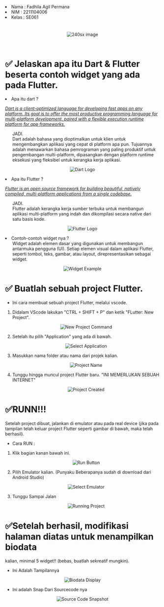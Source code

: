 <li> Nama : Fadhila Agil Permana
<li> NIM : 2211104006
<li> Kelas : SE061

<br>

# 

<p align="center">
  <img src="assetMD/240sx.png" alt="240sx image" />
</p>

<br>

<!-- ============================================================== -->
# ✅ Jelaskan apa itu Dart & Flutter beserta contoh widget yang ada pada Flutter.
<li>Apa itu dart ?

[_Dart is a client-optimized language for developing fast apps on any platform. Its goal is to offer the most productive programming language for multi-platform development, paired with a flexible execution runtime platform for app frameworks._](https://flutter.dev/)

<ol>
<al> JADI. <br>
Dart adalah bahasa yang dioptimalkan untuk klien untuk mengembangkan aplikasi yang cepat di platform apa pun. Tujuannya adalah menawarkan bahasa pemrograman yang paling produktif untuk pengembangan multi-platform, dipasangkan dengan platform runtime eksekusi yang fleksibel untuk kerangka kerja aplikasi.
</ol>

<p align="center">
  <img src="assetMD/Dart.svg" alt="Dart Logo" />
</p>

<li>Apa itu Flutter ?

[_Flutter is an open source framework for building beautiful, natively compiled, multi-platform applications from a single codebase._](https://flutter.dev/)

<ol>
<al> JADI. <br>
Flutter adalah kerangka kerja sumber terbuka untuk membangun aplikasi multi-platform yang indah dan dikompilasi secara native dari satu basis kode.
</ol>

<p align="center">
  <img src="assetMD/flutter.svg" alt="Flutter Logo" />
</p>

<li>Contoh-contoh widget nya ?<br>
<ol>
<al> Widget adalah elemen dasar yang digunakan untuk membangun antarmuka
pengguna (UI). Setiap elemen visual dalam aplikasi Flutter, seperti tombol, teks,
gambar, atau layout, direpresentasikan sebagai widget.
</ol>

<p align="center">
  <img src="assetMD/widgetExample.png" alt="Widget Example" />
</p>

<!-- ============================================================== -->
# ✅ Buatlah sebuah project Flutter.
 * Ini cara membuat sebuah project Flutter, melalui vscode.
<ol>
<li>Didalam VScode lakukan "CTRL + SHIFT + P" dan ketik "FLutter: New Project".

<p align="center">
  <img src="assetMD/2.Ctrl_Shift_P.png" alt="New Project Command" />
</p>

<li>Setelah itu pilih "Application" yang ada di bawah.

<p align="center">
  <img src="assetMD/2.Select_Application.png" alt="Select Application" />
</p>

<li>Masukkan nama folder atau nama dari projek kalian.

<p align="center">
  <img src="assetMD/2.NamaProject.png" alt="Project Name" />
</p>

<li>Tunggu hingga muncul project Flutter baru. "INI MEMERLUKAN SEBUAH INTERNET"

<p align="center">
  <img src="assetMD/2.Done.png" alt="Project Created" />
</p>

</ol>

<!-- ============================================================== -->
# ✅RUNN!!!
Setelah project dibuat, jalankan di emulator atau pada real device (jika
pada tampilan telah keluar project Flutter seperti gambar di bawah, maka
telah berhasil).

* Cara RUN :
<ol>
<li>Klik bagian kanan bawah ini.

<p align="center">
  <img src="assetMD/3.KananBawah.png" alt="Run Button" />
</p>

<li>Pilih Emulator kalian. (Punyaku Beberapanya sudah di download dari Android Studio)

<p align="center">
  <img src="assetMD/3.Select.png" alt="Select Emulator" />
</p>

<li>Tunggu Sampai Jalan

<p align="center">
  <img src="assetMD/3.Done.png" alt="Running Project" />
</p>

</ol>

<!-- ============================================================== -->

# ✅Setelah berhasil, modifikasi halaman diatas untuk menampilkan biodata
kalian, minimal 5 widget!! (bebas, buatlah sekreatif mungkin).
* Ini Adalah Tampilannya 

<p align="center">
  <img src="assetMD/biodataDisplay.png" alt="Biodata Display" />
</p>

* Ini adalah Snap Dari Sourcecode nya

<p align="center">
  <img src="assetMD/sourceCode.png" alt="Source Code Snapshot" />
</p>
